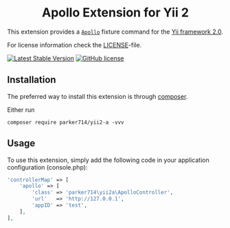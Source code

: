 <p align="center">
    <h1 align="center">Apollo Extension for Yii 2</h1>
</p>

This extension provides a [`Apollo`](https://github.com/ctripcorp/apollo) fixture command for the [Yii framework 2.0](http://www.yiiframework.com).

For license information check the [LICENSE](LICENSE.md)-file.

[![Latest Stable Version](https://img.shields.io/packagist/v/parker714/yii2-a.svg)](https://packagist.org/packages/parker714/yii2-a)
[![GitHub license](https://img.shields.io/github/license/parker714/yii2-a)](https://github.com/parker714/yii2-a/blob/master/LICENSE)

Installation
------------

The preferred way to install this extension is through [composer](http://getcomposer.org/download/).

Either run

```
composer require parker714/yii2-a -vvv
```

Usage
-----

To use this extension,  simply add the following code in your application configuration (console.php):

```php
'controllerMap' => [
    'apollo' => [
        'class' => 'parker714\yii2a\ApolloController',
        'url'   => 'http://127.0.0.1',
        'appID' => 'test',
    ],
],
```
